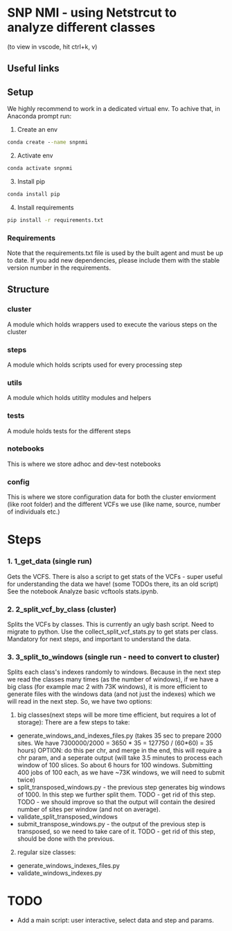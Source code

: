 # SNP NMI - using Netstrcut to analyze different classes
(to view in vscode, hit ctrl+k, v)
## Useful links

## Setup
We highly recommend to work in a dedicated virtual env.
To achive that, in Anaconda prompt run:
1. Create an env
``` cmd
conda create --name snpnmi
```
2. Activate env
``` cmd
conda activate snpnmi
```
3. Install pip
``` cmd
conda install pip
```
4. Install requirements
``` cmd
pip install -r requirements.txt
```

### Requirements
Note that the requirements.txt file is used by the built agent and must be up to date.
If you add new dependencies, please include them with the stable version number in the requirements.

## Structure

### cluster
A module which holds wrappers used to execute the various steps on the cluster

### steps
A module which holds scripts used for every processing step

### utils
A module which holds utitlity modules and helpers

### tests
A module  holds tests for the different steps

### notebooks
This is where we store adhoc and dev-test notebooks

### config
This is where we store configuration data for both the cluster enviorment (like root folder) and the different VCFs we use (like name, source, number of individuals etc.)


# Steps

### 1. 1_get_data (single run)

Gets the VCFS.
There is also a script to get stats of the VCFs - super useful for understanding the data we have! (some TODOs there, its an old script)
See the notebook Analyze basic vcftools stats.ipynb.

### 2. 2_split_vcf_by_class (cluster)

Splits the VCFs by classes.
This is currently an ugly bash script. Need to migrate to python.
Use the collect_split_vcf_stats.py to get stats per class. Mandatory for next steps, and important to understand the data.

### 3. 3_split_to_windows (single run - need to convert to cluster)

Splits each class's indexes randomly to windows.
Because in the next step we read the classes many times (as the number of windows), if we have a big class (for example mac 2 with 73K windows), it is more efficient to generate files with the windows data (and not just the indexes) which we will read in the next step.
So, we have two options: 
1.  big classes(next steps will be more time efficient, but requires a lot of storage):
        There are a few steps to take:
 - generate_windows_and_indexes_files.py
        (takes 35 sec to prepare 2000 sites. We have 7300000/2000 = 3650 * 35 = 127750 / (60*60) = 35 hours)
        OPTION: do this per chr, and merge in the end, this will require a chr param, and a seperate output
        (will take 3.5 minutes to process each window of 100 slices. So about 6 hours for 100 windows. Submitting 400 jobs of 100 each, as we have ~73K windows, we will need to submit twice)
 - split_transposed_windows.py - the previous step generates big windows of 1000. In this step we further split them. 
            TODO - get rid of this step.
            TODO - we should improve so that the output will contain the desired number of sites per window (and not on average).
 - validate_split_transposed_windows
 - submit_transpose_windows.py - the output of the previous step is transposed, so we need to take care of it. TODO - get rid of this step, should be done with the previous.

2. regular size classes: 
 - generate_windows_indexes_files.py
 - validate_windows_indexes.py

# TODO
 -  Add a main script: user interactive, select data and step and params.
